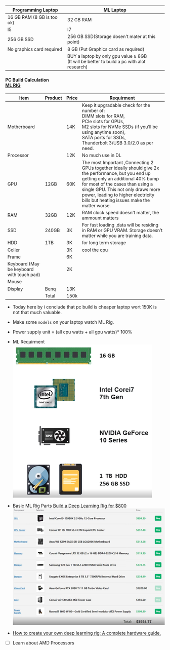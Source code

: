 |Programming Laptop|ML Laptop
|--|--
| 16 GB RAM (8 GB is too ok)|32 GB RAM
|I5 |I7
|256 GB SSD|256 GB SSD(Storage dosen't mater at this point)
|No graphics card required|8 GB (Put Graphics card as required)
||BUY a laptop by only gpu value $\geqslant$ 8GB </br>(It will be better to build a pc with alot research)

#### PC Build Calculation </br>[ML RIG](https://youtu.be/Utwnm2kjYAM)
| Item |Product| Price | Requirment
|--|--|--|--
|Motherboard||14K|Keep it upgradable check for the number of:</br>DIMM slots for RAM,</br>PCIe slots for GPUs,</br>M2 slots for NVMe SSDs (if you’ll be using anytime soon),</br>SATA ports for SSDs,</br>Thunderbolt 3/USB 3.0/2.0 as per need.
|Processor||12K|No much use in DL
|GPU|12GB|60K| The most Important ,Connecting 2 GPUs together ideally should give 2x the performance, but you end up getting only an additional 40% bump for most of the cases than using a single GPU. This not only draws more power, leading to higher electricity bills but heating issues make the matter worse. 
|RAM|32GB|12K|RAM clock speed doesn't matter, the ammount matters
|SSD|240GB|3K|For fast loading ,data will be residing in RAM or GPU VRAM. Storage doesn’t matter while you are training data.
|HDD|1TB|3K|for long term storage
|Coller||3K| cool the cpu
|Frame||6K
|Keyboard (May be keyboard with touch pad)||2K
|Mouse
|Display|Benq|13K
||Total |150k
- Today here by i conclude that pc build is cheaper laptop wort 150K is not that much valuable.
- Make some `models` on your  laptop watch ML Rig.
- Power supply unit = (all cpu watts + all gpu watts)* 100%

- ML Requirment </br>
![img](Resource/Ml-Requirment.png)
- Basic ML Rig Parts [Build a Deep Learning Rig for $800](https://towardsdatascience.com/build-a-deep-learning-rig-for-800-4434e21a424f)</br>
![parts](Resource/Parts-of-ML-Rig.png)
- [How to create your own deep learning rig: A complete hardware guide.](https://towardsdatascience.com/how-to-create-your-own-deep-learning-rig-a-complete-hardware-guide-2bba792b001b)
- [ ] Learn about AMD Processors

